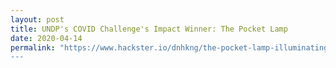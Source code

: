 ```yaml
---
layout: post
title: UNDP's COVID Challenge's Impact Winner: The Pocket Lamp
date: 2020-04-14
permalink: "https://www.hackster.io/dnhkng/the-pocket-lamp-illuminating-sars-cov-2-3a1d17
---
```

